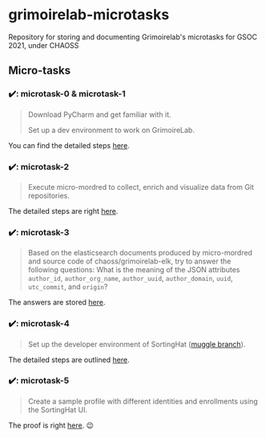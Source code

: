 # grimoirelab-microtasks
Repository for storing and documenting Grimoirelab's microtasks for GSOC 2021, under CHAOSS

## Micro-tasks
 
### ✔️: microtask-0 & microtask-1

> Download PyCharm and get familiar with it.
>
> Set up a dev environment to work on GrimoireLab. 
 
You can find the detailed steps [here](https://github.com/SteveKola/grimoirelab-microtasks/tree/main/microtask0&1).

### ✔️: microtask-2

> Execute micro-mordred to collect, enrich and visualize data from Git repositories.
 
The detailed steps are right [here](https://github.com/SteveKola/grimoirelab-microtasks/tree/main/microtask2).

### ✔️: microtask-3

> Based on the elasticsearch documents produced by micro-mordred and source code of chaoss/grimoirelab-elk, try to answer the following questions:
> What is the meaning of the JSON attributes `author_id`, `author_org_name`, `author_uuid`, `author_domain`, `uuid`, `utc_commit`, and `origin`?

The answers are stored [here](https://github.com/SteveKola/grimoirelab-microtasks/tree/main/microtask3).

### ✔️: microtask-4

> Set up the developer environment of SortingHat ([muggle branch](https://github.com/chaoss/grimoirelab-sortinghat/tree/muggle)).
 
The detailed steps are outlined [here](https://github.com/SteveKola/grimoirelab-microtasks/tree/main/microtask4).

### ✔️: microtask-5

> Create a sample profile with different identities and enrollments using the SortingHat UI.
> 
The proof is right [here](https://github.com/SteveKola/grimoirelab-microtasks/tree/main/microtask5). 😉
